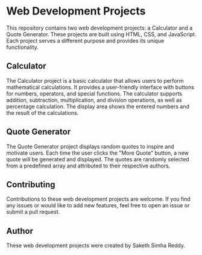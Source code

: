 

# Web Development Projects

This repository contains two web development projects: a Calculator and a Quote Generator. These projects are built using HTML, CSS, and JavaScript. Each project serves a different purpose and provides its unique functionality.

## Calculator

The Calculator project is a basic calculator that allows users to perform mathematical calculations. It provides a user-friendly interface with buttons for numbers, operators, and special functions. The calculator supports addition, subtraction, multiplication, and division operations, as well as percentage calculation. The display area shows the entered numbers and the result of the calculations.


## Quote Generator

The Quote Generator project displays random quotes to inspire and motivate users. Each time the user clicks the "More Quote" button, a new quote will be generated and displayed. The quotes are randomly selected from a predefined array and attributed to their respective authors.


## Contributing

Contributions to these web development projects are welcome. If you find any issues or would like to add new features, feel free to open an issue or submit a pull request.


## Author

These web development projects were created by Saketh Simha Reddy.
